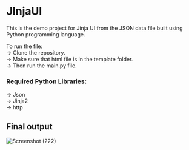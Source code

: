 # JInjaUI

This is the demo project for Jinja UI from the JSON data file built using Python programming language.

To run the file: <br>
-> Clone the repository. <br>
-> Make sure that html file is in the template folder. <br>
-> Then run the main.py file. <br>
### Required Python Libraries: <br>
-> Json <br>
-> Jinja2 <br>
-> http <br>
## Final output

![Screenshot (222)](https://user-images.githubusercontent.com/70914713/196026859-c5cab2c0-c9a3-4d99-82be-48da2af0187d.png)
